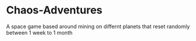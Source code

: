 # Chaos-Adventures
 A space game based around mining on differnt planets that reset randomly between 1 week to 1 month
